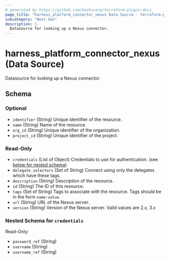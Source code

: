 ```yaml
---
# generated by https://github.com/hashicorp/terraform-plugin-docs
page_title: "harness_platform_connector_nexus Data Source - terraform-provider-harness"
subcategory: "Next Gen"
description: |-
  Datasource for looking up a Nexus connector.
---
```


# harness_platform_connector_nexus (Data Source)

Datasource for looking up a Nexus connector.



<!-- schema generated by tfplugindocs -->
## Schema

### Optional

- `identifier` (String) Unique identifier of the resource.
- `name` (String) Name of the resource.
- `org_id` (String) Unique identifier of the organization.
- `project_id` (String) Unique identifier of the project.

### Read-Only

- `credentials` (List of Object) Credentials to use for authentication. (see [below for nested schema](#nestedatt--credentials))
- `delegate_selectors` (Set of String) Connect using only the delegates which have these tags.
- `description` (String) Description of the resource.
- `id` (String) The ID of this resource.
- `tags` (Set of String) Tags to associate with the resource. Tags should be in the form `name:value`.
- `url` (String) URL of the Nexus server.
- `version` (String) Version of the Nexus server. Valid values are 2.x, 3.x

<a id="nestedatt--credentials"></a>
### Nested Schema for `credentials`

Read-Only:

- `password_ref` (String)
- `username` (String)
- `username_ref` (String)


